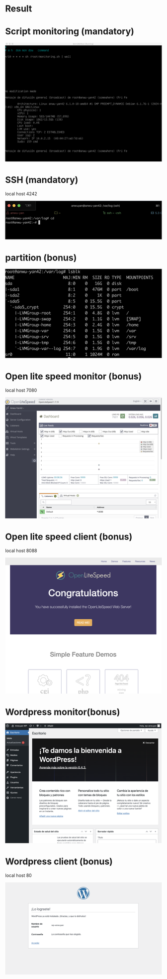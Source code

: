 # Result


# Script monitoring (mandatory)


![Script_monitorig](ScriptMonitoringSH.png)


# SSH (mandatory)

local host 4242

![SSH](SSH.png)


# partition (bonus)

![Comprobar particiones](Comprobar_particiones.png)


# Open lite speed monitor (bonus)

local host 7080

![OpenLiteSpeed](OpenLiteSpeed.png)


# Open lite speed client (bonus)

local host 8088

![OpenLiteCliente](OpenLiteSpeedCliente.png)


# Wordpress monitor(bonus)

![Wordpress](Wordpress.png)


# Wordpress client (bonus)

local host 80

![WordPress_lograste](Wordpress_lograste.png)

